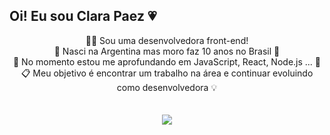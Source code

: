 ## Oi! Eu sou Clara Paez 💗

<div align="center">
  <div> 
    🙇‍♀️ Sou uma desenvolvedora front-end!<br>
    🦋 Nasci na Argentina mas moro faz 10 anos no Brasil 💟<br>
    🌱 No momento estou me aprofundando em JavaScript, React, Node.js ... 📖<br>
    📋 Meu objetivo é encontrar um trabalho na área e continuar evoluindo como desenvolvedora 💡<br>
    <br>
    <br>
  </div>

  <img src="![Webp net-gifmaker](https://user-images.githubusercontent.com/85204155/138200583-f0885115-2b4b-4356-9dbc-0d07b059de97.gif)">
</div>
